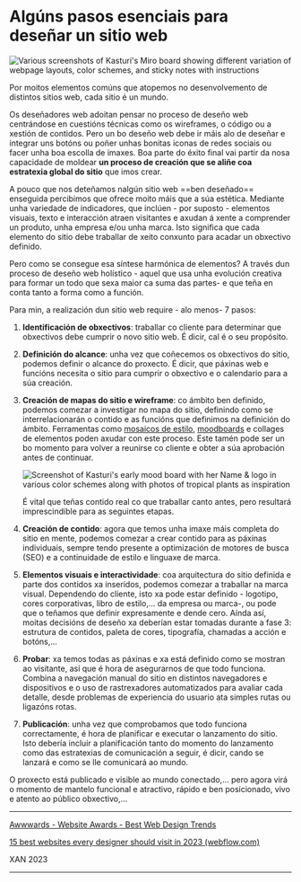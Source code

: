 # Algúns pasos esenciais para deseñar un sitio web

![Various screenshots of Kasturi's Miro board showing different variation of webpage layouts, color schemes, and sticky notes with instructions](./assets/62c6f7990c1fad6b17b68482_ne3I7KCoAPmtR3Zyz3kMYeVouI6ZmhBNcqltd4Z-VAVDUNoSxgfkcgEKoUGxTvbGJWD4Dac0KgDETX5sxniS-tdaRbKw2ibJsjXgQ_nwVUU8sZOOofOTk3ZC9gypweJAbtRtJUyO7vKI94DLVA.jpeg)

Por moitos elementos comúns que atopemos no desenvolvemento de distintos sitios web, cada sitio é un mundo.

Os deseñadores web adoitan pensar no proceso de deseño web centrándose en cuestións técnicas como os wireframes, o código ou a xestión de contidos. Pero un bo deseño web debe ir máis alo de deseñar e integrar uns botóns ou poñer unhas bonitas iconas de redes sociais ou facer unha boa escolla de imaxes. Boa parte do éxito final vai partir da nosa capacidade de moldear **un proceso de creación que se aliñe coa estratexia global do sitio** que imos crear. 

A pouco que nos deteñamos nalgún sitio web ==ben deseñado== enseguida percibimos que ofrece moito máis que a súa estética. Mediante unha variedade de indicadores, que inclúen - por suposto - elementos visuais, texto e interacción atraen visitantes e axudan á xente a comprender un produto, unha empresa e/ou unha marca. Isto significa que cada elemento do sitio debe traballar de xeito conxunto para acadar un obxectivo definido.

Pero como se consegue esa síntese harmónica de elementos? A través dun proceso de deseño web holístico - aquel que usa unha evolución creativa para formar un todo que sexa maior ca suma das partes- e que teña en conta tanto a forma como a función.

Para min, a realización dun sitio web require - alo menos- 7 pasos:

1. **Identificación de obxectivos**: traballar co cliente para determinar que obxectivos debe cumprir o novo sitio web. É dicir, cal é o seu propósito.

2. **Definición do alcance**: unha vez que coñecemos os obxectivos do sitio, podemos definir o alcance do proxecto. É dicir, que páxinas web e funcións necesita o sitio para cumprir o obxectivo e o calendario para a súa creación.

3. **Creación de mapas do sitio e wireframe**: co ámbito ben definido, podemos comezar a investigar no mapa do sitio, definindo como se interrelacionarán o contido e as funcións que definimos na definición do ámbito. Ferramentas como [mosaicos de estilo](https://styletil.es/), [moodboards](https://www.canva.com/create/mood-boards/) e collages de elementos poden axudar con este proceso. Este tamén pode ser un bo momento para volver a reunirse co cliente e obter a súa aprobación antes de continuar.

   ![Screenshot of Kasturi's early mood board with her Name & logo in various color schemes along with photos of tropical plants as inspiration](https://assets-global.website-files.com/6009ec8cda7f305645c9d91b/62c6fb18aa940fcae95f5db2_XgLybj4n511w_S_iYfF48Mjj9i5TOWKaLMXkv7GpaI65IRqDas3kYDgLFTWXWjHnEedaT4GvIE_1coWVyg2Ax2bCTk7li3Hbg2Onm72-50-iKB7I_-WDyMvv84aEdtDJ7L1-WGNOD2P8PSf9HA.jpeg)

   É vital que teñas contido real co que traballar canto antes, pero resultará imprescindible para as seguintes etapas.

4. **Creación de contido**: agora que temos unha imaxe máis completa do sitio en mente, podemos comezar a crear contido para as páxinas individuais, sempre tendo presente a optimización de motores de busca (SEO) e a continuidade de estilo e linguaxe de marca. 

5. **Elementos visuais e interactividade**: coa arquitectura do sitio definida e parte dos contidos xa inseridos, podemos comezar a traballar na marca visual. Dependendo do cliente, isto xa pode estar definido - logotipo, cores corporativas, libro de estilo,... da empresa ou marca-, ou pode que o teñamos que definir expresamente e dende cero. Aínda así, moitas decisións de deseño xa deberían estar tomadas durante a fase 3: estrutura de contidos, paleta de cores, tipografía, chamadas a acción e botóns,... 

6. **Probar**: xa temos todas as páxinas e xa está definido como se mostran ao visitante, así que é hora de asegurarnos de que todo funciona. Combina a navegación manual do sitio en distintos navegadores e dispositivos e o uso de rastrexadores automatizados para avaliar cada detalle, desde problemas de experiencia do usuario ata simples rutas ou ligazóns rotas.

7. **Publicación**: unha vez que comprobamos que todo funciona correctamente, é hora de planificar e executar o lanzamento do sitio. Isto debería incluír a planificación tanto do momento do lanzamento como das estratexias de comunicación a seguir, é dicir, cando se lanzará e como se lle comunicará ao mundo.

O proxecto está publicado e visible ao mundo conectado,... pero agora virá o momento de mantelo funcional e atractivo, rápido e ben posicionado, vivo e atento ao público obxectivo,...

---

[Awwwards - Website Awards - Best Web Design Trends](https://www.awwwards.com/)

[15 best websites every designer should visit in 2023 (webflow.com)](https://webflow.com/blog/best-websites)

XAN 2023

---



<!-- ref: https://webflow.com/blog/the-web-design-process-in-7-simple-steps -->